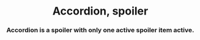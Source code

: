<h1 align="center">Accordion, spoiler</h1>









<h3 align="center">Accordion is a spoiler with only one active spoiler item active.</h3>